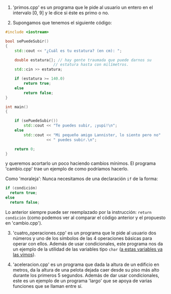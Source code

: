 1. 'primos.cpp' es un programa que le pide al usuario un entero en el intervalo [0, 9] y le dice si éste es primo o no.

2. Supongamos que tenemos el siguiente código:
```c++
#include <iostream>

bool sePuedeSubir()
{
    std::cout << "¿Cuál es tu estatura? (en cm): ";

    double estatura{}; // hay gente traumada que puede darnos su
                     // estatura hasta con milímetros.
    std::cin >> estatura;

    if (estatura >= 140.0)
        return true;
    else
        return false;
}

int main()
{

    if (sePuedeSubir())
        std::cout << "Te puedes subir, ¡yupi!\n";
    else
        std::cout << "Mi pequeño amigo Lannister, lo siento pero no" 
                  << " puedes subir.\n";

    return 0;
}
```
y queremos acortarlo un poco haciendo cambios mínimos. El programa 'cambio.cpp' trae un ejemplo de como podríamos hacerlo.

Como 'moraleja': Nunca necesitamos de una declaración `if` de la forma:
```c++
if (condición)
  return true;
else
  return false;
```
Lo anterior siempre puede ser reemplazado por la instrucción: `return condición` (como podemos ver al comparar el código anterior y el propuesto en 'cambio.cpp').

3. 'cuatro_operaciones.cpp' es un programa que le pide al usuario dos números y uno de los símbolos de las 4 operaciones básicas para operar con ellos. Además de usar condicionales, este programa nos da un ejemplo de la utilidad de las variables tipo `char` ([a estas variables ya las vimos](../1.1_Variables_y_tipos_de_datos/0_Introducción.md)).

4. 'aceleracion.cpp' es un programa que dada la altura de un edificio en metros, da la altura de una pelota dejada caer desde su piso más alto durante los primeros 5 segundos. Además de dar usar condicionales, este es un ejemplo de un programa 'largo' que se apoya de varias funciones que se llaman entre sí.
